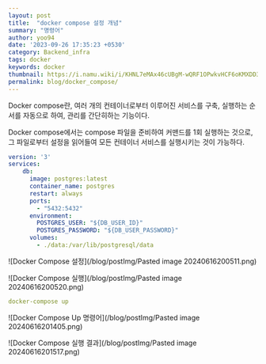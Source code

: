 ```yaml
---
layout: post
title:  "docker compose 설정 개념"
summary: "명령어"
author: yoo94
date: '2023-09-26 17:35:23 +0530'
category: Backend_infra
tags: docker
keywords: docker
thumbnail: https://i.namu.wiki/i/KHNL7eMAx46cUBgM-wQRF1OPwkvHCF6oKMXDD3MpOwiUZedqQ_IZuA-vI2d1jMZIkDm9zQCFxb4FFS1HKvqJd5iHeA3PYSFRBYOYewHg6wvR4BwrQjucTirP9s5I4GGtpGBrtAqGgKl_vlGROsWrTA.svg
permalink: blog/docker_compose/
---
```

Docker compose란, 여러 개의 컨테이너로부터 이루어진 서비스를 구축, 실행하는 순서를 자동으로 하여, 관리를 간단히하는 기능이다.

Docker compose에서는 compose 파일을 준비하여 커맨드를 1회 실행하는 것으로, 그 파일로부터 설정을 읽어들여 모든 컨테이너 서비스를 실행시키는 것이 가능하다.

```yml
version: '3'
services:
    db:
      image: postgres:latest
      container_name: postgres
      restart: always
      ports:
        - "5432:5432"
      environment:
        POSTGRES_USER: "${DB_USER_ID}"
        POSTGRES_PASSWORD: "${DB_USER_PASSWORD}"
      volumes:
        - ./data:/var/lib/postgresql/data
```

![Docker Compose 설정](/blog/postImg/Pasted image 20240616200511.png)

![Docker Compose 실행](/blog/postImg/Pasted image 20240616200520.png)


```yml
docker-compose up
```

![Docker Compose Up 명령어](/blog/postImg/Pasted image 20240616201405.png)

![Docker Compose 실행 결과](/blog/postImg/Pasted image 20240616201517.png)
